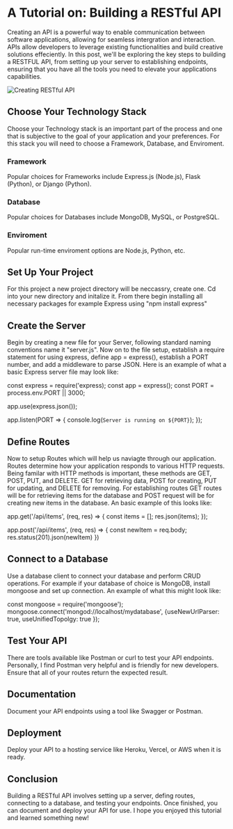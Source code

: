 # A Tutorial on: Building a RESTful API

Creating an API is a powerful way to enable communication between software applications, allowing for seamless intergration and interaction. APIs allow developers to leverage existing functionalities and build creative solutions effeciently. In this post, we'll be exploring the key steps to building a RESTFUL API, from setting up your server to establishing endpoints, ensuring that you have all the tools you need to elevate your applications capabilities.

![Creating RESTful API](../components/rest-api.avif)

## Choose Your Technology Stack

Choose your Technology stack is an important part of the process and one that is subjective to the goal of your application and your preferences. For this stack you will need to choose a Framework, Database, and Enviroment.

### Framework

Popular choices for Frameworks include Express.js (Node.js), Flask (Python), or Django (Python).

### Database

Popular choices for Databases include MongoDB, MySQL, or PostgreSQL.

### Enviroment

Popular run-time enviroment options are Node.js, Python, etc.

## Set Up Your Project

For this project a new project directory will be neccassry, create one. Cd into your new directory and initalize it. From there begin installing all necessary packages for example Express using "npm install express"

## Create the Server

Begin by creating a new file for your Server, following standard naming conventions name it "server.js". Now on to the file setup, establish a require statement for using express, define app = express(), establish a PORT number, and add a middleware to parse JSON. Here is an example of what a basic Express server file may look like:

const express = require('express);
const app = express();
const PORT = process.env.PORT || 3000;

app.use(express.json());

app.listen(PORT => {
console.log(`Server is running on ${PORT}`);
});

## Define Routes

Now to setup Routes which will help us naviagte through our application. Routes determine how your application responds to various HTTP requests. Being familar with HTTP methods is important, these methods are GET, POST, PUT, and DELETE. GET for retrieving data, POST for creating, PUT for updating, and DELETE for removing. For establishing routes GET routes will be for retrieving items for the database and POST request will be for creating new items in the database. An basic example of this looks like:

app.get('/api/items', (req, res) => {
const items = [];
res.json(items);
});

app.post('/api/items', (req, res) => {
const newItem = req.body;
res.status(201).json(newItem)
})

## Connect to a Database

Use a database client to connect your database and perform CRUD operations. For example if your database of choice is MongoDB, install mongoose and set up connection. An example of what this might look like:

const mongoose = require('mongoose');
mongoose.connect('mongod://localhost/mydatabase', {useNewUrlParser: true, useUnifiedTopolgy: true });

## Test Your API

There are tools available like Postman or curl to test your API endpoints. Personally, I find Postman very helpful and is friendly for new developers. Ensure that all of your routes return the expected result.

## Documentation

Document your API endpoints using a tool like Swagger or Postman.

## Deployment

Deploy your API to a hosting service like Heroku, Vercel, or AWS when it is ready.

## Conclusion

Building a RESTful API involves setting up a server, defing routes, connecting to a database, and testing your endpoints. Once finished, you can document and deploy your API for use. I hope you enjoyed this tutorial and learned something new!
